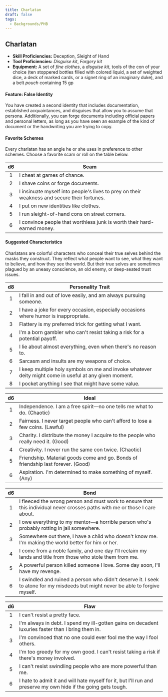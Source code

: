 ```yaml
---
title: Charlatan
draft: false
tags:
  - Backgrounds/PHB
---
```


## Charlatan

- **Skill Proficiencies:** Deception, Sleight of Hand
- **Tool Proficiencies:** *Disguise kit*, *Forgery kit*
- **Equipment:** A set of *fine clothes*, a *disguise kit*, tools of the con of your choice (ten stoppered bottles filled with colored liquid, a set of weighted dice, a deck of marked cards, or a signet ring of an imaginary duke), and a belt *pouch* containing 15 gp

#### Feature: False Identity

You have created a second identity that includes documentation, established acquaintances, and disguises that allow you to assume that persona. Additionally, you can forge documents including official papers and personal letters, as long as you have seen an example of the kind of document or the handwriting you are trying to copy.

#### Favorite Schemes

Every charlatan has an angle he or she uses in preference to other schemes. Choose a favorite scam or roll on the table below.

|  d6 | Scam                                                                                        |
|:---:|---------------------------------------------------------------------------------------------|
|  1  | I cheat at games of chance.                                                                 |
|  2  | I shave coins or forge documents.                                                           |
|  3  | I insinuate myself into people's lives to prey on their weakness and secure their fortunes. |
|  4  | I put on new identities like clothes.                                                       |
|  5  | I run sleight-of-hand cons on street corners.                                               |
|  6  | I convince people that worthless junk is worth their hard-earned money.                     |

#### Suggested Characteristics

Charlatans are colorful characters who conceal their true selves behind the masks they construct. They reflect what people want to see, what they want to believe, and how they see the world. But their true selves are sometimes plagued by an uneasy conscience, an old enemy, or deep-seated trust issues.

|  d8 | Personality Trait                                                                                      |
|:---:|--------------------------------------------------------------------------------------------------------|
|  1  | I fall in and out of love easily, and am always pursuing someone.                                      |
|  2  | I have a joke for every occasion, especially occasions where humor is inappropriate.                   |
|  3  | Flattery is my preferred trick for getting what I want.                                                |
|  4  | I'm a born gambler who can't resist taking a risk for a potential payoff.                              |
|  5  | I lie about almost everything, even when there's no reason to.                                         |
|  6  | Sarcasm and insults are my weapons of choice.                                                          |
|  7  | I keep multiple holy symbols on me and invoke whatever deity might come in useful at any given moment. |
|  8  | I pocket anything I see that might have some value.                                                    |

|  d6 | Ideal                                                                              |
|:---:|------------------------------------------------------------------------------------|
|  1  | Independence. I am a free spirit—no one tells me what to do. (Chaotic)             |
|  2  | Fairness. I never target people who can't afford to lose a few coins. (Lawful)     |
|  3  | Charity. I distribute the money I acquire to the people who really need it. (Good) |
|  4  | Creativity. I never run the same con twice. (Chaotic)                              |
|  5  | Friendship. Material goods come and go. Bonds of friendship last forever. (Good)   |
|  6  | Aspiration. I'm determined to make something of myself. (Any)                      |

|  d6 | Bond                                                                                                                             |
|:---:|----------------------------------------------------------------------------------------------------------------------------------|
|  1  | I fleeced the wrong person and must work to ensure that this individual never crosses paths with me or those I care about.       |
|  2  | I owe everything to my mentor—a horrible person who's probably rotting in jail somewhere.                                        |
|  3  | Somewhere out there, I have a child who doesn't know me. I'm making the world better for him or her.                             |
|  4  | I come from a noble family, and one day I'll reclaim my lands and title from those who stole them from me.                       |
|  5  | A powerful person killed someone I love. Some day soon, I'll have my revenge.                                                    |
|  6  | I swindled and ruined a person who didn't deserve it. I seek to atone for my misdeeds but might never be able to forgive myself. |

|  d6 | Flaw                                                                                                           |
|:---:|----------------------------------------------------------------------------------------------------------------|
|  1  | I can't resist a pretty face.                                                                                  |
|  2  | I'm always in debt. I spend my ill-gotten gains on decadent luxuries faster than I bring them in.              |
|  3  | I'm convinced that no one could ever fool me the way I fool others.                                            |
|  4  | I'm too greedy for my own good. I can't resist taking a risk if there's money involved.                        |
|  5  | I can't resist swindling people who are more powerful than me.                                                 |
|  6  | I hate to admit it and will hate myself for it, but I'll run and preserve my own hide if the going gets tough. |
